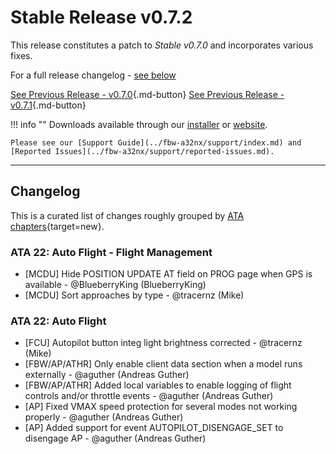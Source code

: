 # Stable Release v0.7.2

This release constitutes a patch to *Stable v0.7.0* and incorporates various fixes.

For a full release changelog - [see below](#changelog)

[See Previous Release - v0.7.0](v070.md){.md-button}
[See Previous Release - v0.7.1](v071.md){.md-button}

!!! info ""
    Downloads available through our [installer](../fbw-a32nx/installation.md) or [website](https://flybywiresim.com/a32nx/#download).

    Please see our [Support Guide](../fbw-a32nx/support/index.md) and [Reported Issues](../fbw-a32nx/support/reported-issues.md).

---

<!--Marketing info if required / photos-->

<link rel="stylesheet" href="/../stylesheets/release-notes.css">

## Changelog

This is a curated list of changes roughly grouped by [ATA chapters](https://en.wikipedia.org/wiki/ATA_100){target=new}.

<!--<span class="feature">&starf;</span> represent new features and functions.<br/>-->
<!--Other lines represent improvements, bug fixes or other changes.-->
<!-- <span class="feature">&starf;</span> First implementation of automatic pressurization system <span class="author"> <span class="author"> - @MJuhe (Miquel)</span>--></span>

<!--### ATA 21: Air Conditioning / Pressurization / Ventilation-->

### ATA 22: Auto Flight - Flight Management

- [MCDU] Hide POSITION UPDATE AT field on PROG page when GPS is available <span class="author"> - @BlueberryKing (BlueberryKing)</span>
- [MCDU] Sort approaches by type <span class="author"> - @tracernz (Mike)</span>

### ATA 22: Auto Flight

- [FCU] Autopilot button integ light brightness corrected <span class="author"> - @tracernz (Mike)</span>
- [FBW/AP/ATHR] Only enable client data section when a model runs externally <span class="author"> - @aguther (Andreas Guther)</span>
- [FBW/AP/ATHR] Added local variables to enable logging of flight controls and/or throttle events <span class="author"> - @aguther (Andreas Guther)</span>
- [AP] Fixed VMAX speed protection for several modes not working properly <span class="author"> - @aguther (Andreas Guther)</span>
- [AP] Added support for event AUTOPILOT_DISENGAGE_SET to disengage AP <span class="author"> - @aguther (Andreas Guther)</span>

<!--### ATA 23: Communications-->
<!--### ATA 24: Electrical-->
<!--### ATA 25: Equipment-->
<!--### ATA 26: Fire Protection-->
<!--### ATA 27: Flight Controls-->
<!--### ATA 28: Fuel-->
<!--### ATA 29: Hydraulic-->
<!--### ATA 30: Ice and Rain Protection-->
<!--### ATA 31: Indicating/Recording Systems-->
<!--### ATA 32: Landing Gear-->
<!--### ATA 33: Lights-->
<!--### ATA 34: Navigation-->
<!--### ATA 34: Surveillance-->
<!--### ATA 35: Oxygen-->
<!--### ATA 36: Pneumatic-->
<!--### ATA 45: Maintenance System-->
<!--### ATA 46: Information Systems-->
<!--### ATA 49: APU-->
<!--### ATA 52: Doors-->
<!--### ATA 56: Cockpit Windows-->
<!--### ATA 72: Engines-->
<!--### 3D Model / Sound / Textures / Animations-->
<!--### Miscellaneous-->


